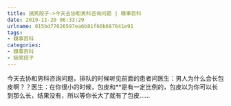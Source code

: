 ```yaml
---
title: 搞笑段子->今天去协和男科咨询问题 | 糗事百科
date: 2019-11-20 06:33:29
urlname: 015bd77026597ea6b81f60b687641e91
tags: 
- 糗事百科
categories:
- 糗事百科
- 搞笑段子
---
```

今天去协和男科咨询问题，排队的时候听见前面的患者问医生：男人为什么会长包皮啊？？医生：在你很小的时候，包皮和**是有一定比例的，包皮以为你可以长到那么长，结果没有，所以等你长大了就有了包皮……



